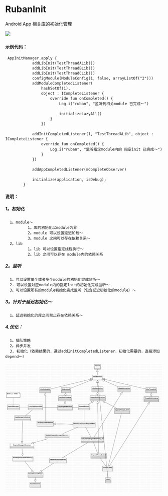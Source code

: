 # RubanInit
Android App 相关库的初始化管理

[![](https://jitpack.io/v/owner-liu/RubanInit.svg)](https://jitpack.io/#owner-liu/RubanInit)

#### 示例代码：
```
 AppInitManager.apply {
            addLibInit(TestThreadALib())
            addLibInit(TestThreadBLib())
            addLibInit(TestThreadCLib())
            configModule(ModuleConfig(1, false, arrayListOf("2")))
            addModuleCompletedListener(
                hashSetOf(1),
                object : ICompleteListener {
                    override fun onCompleted() {
                        Log.i("ruban", "监听到相关module 已完成～")

                        initializeLazyAll()
                    }
                })

            addInitCompletedListener(1, "TestThreadALib", object : ICompleteListener {
                override fun onCompleted() {
                    Log.i("ruban", "监听指定module内的 指定init 已完成～")
                }
            })

            addAppCompletedListener(mCompleteObserver)

            initialize(application, isDebug);
        }
```

#### 说明：
##### 1。初始化
      1。module～
              1。库的初始化以module为界
              2。module 可以设置延迟加载～
              3。module 之间可以存在依赖关系～
      2。lib
              1。lib 可以设置指定线程执行～
              2。lib 之间可以存在 module内的依赖关系

 ##### 2。监听
      1。可以设置单个或者多个module的初始化完成监听～
      2. 可以设置对应module内的指定Init的初始化完成监听～
      3。可以设置所有的module初始化完成监听（包含延迟初始化的module）～

 ##### 3。针对于延迟初始化～
      1。延迟初始化的库之间禁止存在依赖关系～

 ##### 4.优化：
      1。插队策略
      2。异步并发
      3. 初始化（依赖结果的，通过addInitCompletedListener，初始化需要的，直接添加depend～）

![](https://github.com/owner-liu/pic/blob/master/ruban_uml.jpg)
